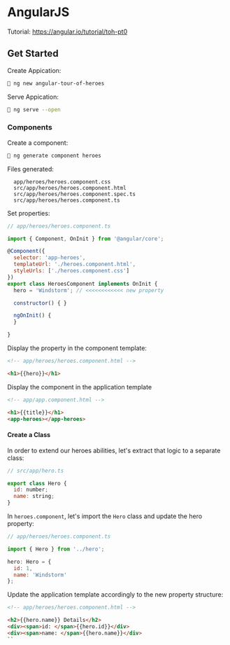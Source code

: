 # AngularJS

Tutorial: https://angular.io/tutorial/toh-pt0

## Get Started

Create Appication:
```sh
🌹 ng new angular-tour-of-heroes
```

Serve Appication:
```sh
🌹 ng serve --open
```

### Components

Create a component:
```sh
🌹 ng generate component heroes
```

Files generated:
```
  app/heroes/heroes.component.css
  src/app/heroes/heroes.component.html
  src/app/heroes/heroes.component.spec.ts
  src/app/heroes/heroes.component.ts
```

Set properties:
```js
// app/heroes/heroes.component.ts

import { Component, OnInit } from '@angular/core';

@Component({
  selector: 'app-heroes',
  templateUrl: './heroes.component.html',
  styleUrls: ['./heroes.component.css']
})
export class HeroesComponent implements OnInit {
  hero = 'Windstorm'; // <<<<<<<<<<<< new property

  constructor() { }

  ngOnInit() {
  }

}
```

Display the property in the component template:
```html
<!-- app/heroes/heroes.component.html -->

<h1>{{hero}}</h1>
```

Display the component in the application template
```html
<!-- app/app.component.html -->

<h1>{{title}}</h1>
<app-heroes></app-heroes>
```

#### Create a Class

In order to extend our heroes abilities, let's extract that logic to a separate class:
```js
// src/app/hero.ts

export class Hero {
  id: number;
  name: string;
}
```

In `heroes.component`, let's import the `Hero` class and update the hero property:
```js
// app/heroes/heroes.component.ts

import { Hero } from '../hero';

hero: Hero = {
  id: 1,
  name: 'Windstorm'
};
```

Update the application template accordingly to the new property structure:
```html
<!-- app/heroes/heroes.component.html -->

<h2>{{hero.name}} Details</h2>
<div><span>id: </span>{{hero.id}}</div>
<div><span>name: </span>{{hero.name}}</div>
``
